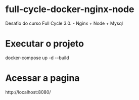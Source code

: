 # full-cycle-docker-nginx-node
Desafio do curso Full Cycle 3.0. - Nginx + Node + Mysql
# Executar o projeto
docker-compose up -d --build
# Acessar a pagina
http://localhost:8080/